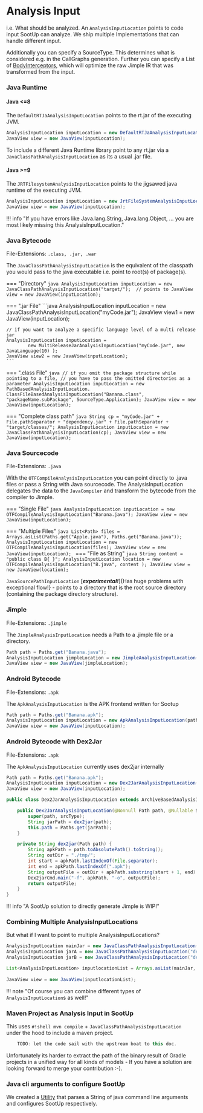 # Analysis Input
i.e. What should be analyzed. An `AnalysisInputLocation` points to code input SootUp can analyze.
We ship multiple Implementations that can handle different input.

Additionally you can specify a SourceType. This determines what is considered e.g. in the CallGraphs generation.
Further you can specify a List of [BodyInterceptors](bodyinterceptors.md), which will optimize the raw Jimple IR that was transformed from the input.

### Java Runtime
#### Java <=8
The `DefaultRTJaAnalysisInputLocation` points to the rt.jar of the executing JVM.


```java
AnalysisInputLocation inputLocation = new DefaultRTJaAnalysisInputLocation();
JavaView view = new JavaView(inputLocation);
```

To include a different Java Runtime library point to any rt.jar via a `JavaClassPathAnalysisInputLocation` as its a usual .jar file.

#### Java >=9
The `JRTFilesystemAnalysisInputLocation` points to the jigsawed java runtime of the executing JVM.  

```java
AnalysisInputLocation inputLocation = new JrtFileSystemAnalysisInputLocation(); 
JavaView view = new JavaView(inputLocation);
```


!!! info  "If you have errors like Java.lang.String, Java.lang.Object, ... you are most likely missing this AnalysisInputLocation."

### Java Bytecode
File-Extensions: `.class, .jar, .war`

The `JavaClassPathAnalysisInputLocation` is the equivalent of the classpath you would pass to the java executable i.e. point to root(s) of package(s).

=== "Directory"
    ```java
    AnalysisInputLocation inputLocation =
            new JavaClassPathAnalysisInputLocation("target/");  // points to
    JavaView view = new JavaView(inputLocation);
    ```

=== ".jar File"
    ```java
    AnalysisInputLocation inputLocation = new JavaClassPathAnalysisInputLocation("myCode.jar");
    JavaView view1 = new JavaView(inputLocation);
    
    // if you want to analyze a specific language level of a multi release jar
    AnalysisInputLocation inputLocation =
            new MultiReleaseJarAnalysisInputLocation("myCode.jar", new JavaLanguage(10) );
    JavaView view2 = new JavaView(inputLocation);
    ```

=== ".class File"
    ```java
    // if you omit the package structure while pointing to a file,
    // you have to pass the omitted directories as a parameter
    AnalysisInputLocation inputLocation = new PathBasedAnalysisInputLocation.
                ClassFileBasedAnalysisInputLocation("Banana.class", "packageName.subPackage", SourceType.Application);
    JavaView view = new JavaView(inputLocation);
    ```

=== "Complete class path"
    ```java
    String cp = "myCode.jar" + File.pathSeparator + "dependency.jar" + File.pathSeparator + "target/classes/";
    AnalysisInputLocation inputLocation = new JavaClassPathAnalysisInputLocation(cp);
    JavaView view = new JavaView(inputLocation);
    ```

### Java Sourcecode
File-Extensions: `.java`

With the `OTFCompileAnalysisInputLocation` you can point directly to .java files or pass a String with Java sourcecode.
The AnalysisInputLocation delegates the data to the `JavaCompiler` and transform the bytecode from the compiler to Jimple.

=== "Single File"
    ```java
    AnalysisInputLocation inputLocation = new OTFCompileAnalysisInputLocation("Banana.java");
    JavaView view = new JavaView(inputLocation);
    ```

=== "Multiple Files"
    ```java
    List<Path> files = Arrays.asList(Paths.get("Apple.java"), Paths.get("Banana.java"));
    AnalysisInputLocation inputLocation = new OTFCompileAnalysisInputLocation(files);
    JavaView view = new JavaView(inputLocation);
    ```
=== "File as String"
    ```java
    String content = "public class B{ }";
    AnalysisInputLocation location = new OTFCompileAnalysisInputLocation("B.java", content );
    JavaView view = new JavaView(location);
    ```

`JavaSourcePathInputLocation` [***experimental!***]{Has huge problems with exceptional flow!} - points to a directory that is the root source directory (containing the package directory structure).

### Jimple
File-Extensions: `.jimple`

The `JimpleAnalysisInputLocation` needs a Path to a .jimple file or a directory.

```java
Path path = Paths.get("Banana.java");
AnalysisInputLocation jimpleLocation = new JimpleAnalysisInputLocation(path);
JavaView view = new JavaView(jimpleLocation);
```

### Android Bytecode
File-Extensions: `.apk`

The `ApkAnalysisInputLocation` is the APK frontend written for Sootup

```java
Path path = Paths.get("Banana.apk");
AnalysisInputLocation inputLocation = new ApkAnalysisInputLocation(path, "", DexBodyInterceptors.Default.bodyInterceptors());
JavaView view = new JavaView(inputLocation);
```


### Android Bytecode with Dex2Jar
File-Extensions: `.apk`

The `ApkAnalysisInputLocation` currently uses dex2jar internally 

```java
Path path = Paths.get("Banana.apk");
AnalysisInputLocation inputLocation = new Dex2JarAnalysisInputLocation(path);
JavaView view = new JavaView(inputLocation);

```

```java
public class Dex2JarAnalysisInputLocation extends ArchiveBasedAnalysisInputLocation {

    public Dex2JarAnalysisInputLocation(@Nonnull Path path, @Nullable SourceType srcType) {
        super(path, srcType);
        String jarPath = dex2jar(path);
        this.path = Paths.get(jarPath);
    }

    private String dex2jar(Path path) {
        String apkPath = path.toAbsolutePath().toString();
        String outDir = "./tmp/";
        int start = apkPath.lastIndexOf(File.separator);
        int end = apkPath.lastIndexOf(".apk");
        String outputFile = outDir + apkPath.substring(start + 1, end) + ".jar";
        Dex2jarCmd.main("-f", apkPath, "-o", outputFile);
        return outputFile;
    }
}
```

!!! info "A SootUp solution to directly generate Jimple is WIP!"


### Combining Multiple AnalysisInputLocations
But what if I want to point to multiple AnalysisInputLocations?

```java
AnalysisInputLocation mainJar = new JavaClassPathAnalysisInputLocation("myCode.jar");
AnalysisInputLocation jarA = new JavaClassPathAnalysisInputLocation("dependencyA.jar");
AnalysisInputLocation jarB = new JavaClassPathAnalysisInputLocation("dependencyB.jar");

List<AnalysisInputLocation> inputlocationList = Arrays.asList(mainJar, jarA, jarB);
            
JavaView view = new JavaView(inputlocationList);
```
!!! note "Of course you can combine different types of `AnalysisInputLocation`s as well!"


### Maven Project as Analysis Input in SootUp
This uses `#!shell mvn compile` + `JavaClassPathAnalysisInputLocation` under the hood to include a maven project.
```java
    TODO: let the code sail with the upstream boat to this doc.
```

Unfortunately its harder to extract the path of the binary result of Gradle projects in a unified way for all kinds of models - If you have a solution are looking forward to merge your contribution :-). 

### Java cli arguments to configure SootUp
We created a [Utility](tool_setup.md) that parses a String of java command line arguments and configures SootUp respectively.